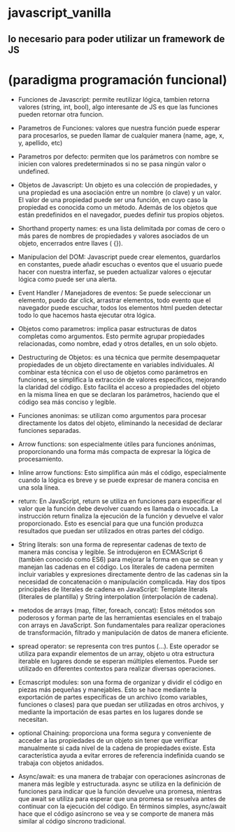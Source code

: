 # javascript_vanilla
## lo necesario para poder utilizar un framework de JS
# (paradigma programación funcional)

- Funciones de Javascript: permite reutilizar lógica, tambien retorna
valores (string, int, bool), algo interesante de JS es que las funciones pueden retornar
otra funcion.

- Parametros de Funciones: valores que nuestra función puede esperar para procesarlos, se pueden llamar 
de cualquier manera (name, age, x, y, apellido, etc)


- Parametros por defecto: permiten que los parámetros con nombre se inicien con valores predeterminados si no se pasa ningún valor o undefined.


- Objetos de Javascript: Un objeto es una colección de propiedades, y una propiedad es una asociación entre un nombre (o clave) y un valor. El valor de una propiedad puede ser una función, en cuyo caso la propiedad es conocida como un método. Además de los objetos que están predefinidos en el navegador, puedes definir tus propios objetos.


- Shorthand property names: es una lista delimitada por comas de cero o más pares de nombres de propiedades y valores asociados de un objeto, encerrados entre llaves ( {}).


- Manipulacion del DOM: Javascript puede crear elementos, guardarlos en constantes, puede añadir escuchas o eventos que el usuario puede hacer con nuestra interfaz, se pueden actualizar valores o ejecutar lógica como puede ser una alerta.

- Event Handler / Manejadores de eventos: Se puede seleccionar un elemento, puedo dar click, arrastrar 
elementos, todo evento que el navegador puede escuchar, todos los elementos html pueden detectar todo lo
que hacemos hasta ejecutar otra lógica.


- Objetos como parametros:  implica pasar estructuras de datos completas como argumentos. Esto permite agrupar propiedades relacionadas, como nombre, edad y otros detalles, en un solo objeto. 


- Destructuring de Objetos: es una técnica que permite desempaquetar propiedades de un objeto directamente en variables individuales. Al combinar esta técnica con el uso de objetos como parámetros en funciones, se simplifica la extracción de valores específicos, mejorando la claridad del código. Esto facilita el acceso a propiedades del objeto en la misma línea en que se declaran los parámetros, haciendo que el código sea más conciso y legible.

- Funciones anonimas: se utilizan como argumentos para procesar directamente los datos del objeto, eliminando la necesidad de declarar funciones separadas.

- Arrow functions: son especialmente útiles para funciones anónimas, proporcionando una forma más compacta de expresar la lógica de procesamiento.

- Inline arrow functions: Esto simplifica aún más el código, especialmente cuando la lógica es breve y se puede expresar de manera concisa en una sola línea.

- return: En JavaScript, return se utiliza en funciones para especificar el valor que la función debe devolver cuando es llamada o invocada. La instrucción return finaliza la ejecución de la función y devuelve el valor proporcionado. Esto es esencial para que una función produzca resultados que puedan ser utilizados en otras partes del código.

- String literals: son una forma de representar cadenas de texto de manera más concisa y legible. Se introdujeron en ECMAScript 6 (también conocido como ES6) para mejorar la forma en que se crean y manejan las cadenas en el código. Los literales de cadena permiten incluir variables y expresiones directamente dentro de las cadenas sin la necesidad de concatenación o manipulación complicada. Hay dos tipos principales de literales de cadena en JavaScript: Template literals (literales de plantilla) y String interpolation (interpolación de cadena).


- metodos de arrays (map, filter, foreach, concat): Estos métodos son poderosos y forman parte de las herramientas esenciales en el trabajo con arrays en JavaScript. Son fundamentales para realizar operaciones de transformación, filtrado y manipulación de datos de manera eficiente.


- spread operator:  se representa con tres puntos (...). Este operador se utiliza para expandir elementos de un array, objeto u otra estructura iterable en lugares donde se esperan múltiples elementos. Puede ser utilizado en diferentes contextos para realizar diversas operaciones.


- Ecmascript modules:  son una forma de organizar y dividir el código en piezas más pequeñas y manejables. Esto se hace mediante la exportación de partes específicas de un archivo (como variables, funciones o clases) para que puedan ser utilizadas en otros archivos, y mediante la importación de esas partes en los lugares donde se necesitan.


- optional Chaining:  proporciona una forma segura y conveniente de acceder a las propiedades de un objeto sin tener que verificar manualmente si cada nivel de la cadena de propiedades existe. Esta característica ayuda a evitar errores de referencia indefinida cuando se trabaja con objetos anidados.


- Async/await:  es una manera de trabajar con operaciones asíncronas de manera más legible y estructurada. async se utiliza en la definición de funciones para indicar que la función devuelve una promesa, mientras que await se utiliza para esperar que una promesa se resuelva antes de continuar con la ejecución del código. En términos simples, async/await hace que el código asíncrono se vea y se comporte de manera más similar al código síncrono tradicional.



